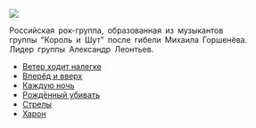![](/songs/рст/Северный%20Флот/severnyj_flot.jpg)  

Российская рок-группа, образованная из музыкантов группы "Король и Шут" после гибели Михаила Горшенёва.  
Лидер группы Александр Леонтьев.

* [Ветер ходит налегке](/songs/рст/Северный%20Флот/Ветер%20ходит%20налегке)
* [Вперёд и вверх](/songs/рст/Северный%20Флот/Вперёд%20и%20вверх)
* [Каждую ночь](/songs/рст/Северный%20Флот/Каждую%20ночь)
* [Рождённый убивать](/songs/рст/Северный%20Флот/Рождённый%20убивать)
* [Стрелы](/songs/рст/Северный%20Флот/Стрелы)
* [Харон](/songs/рст/Северный%20Флот/Харон)